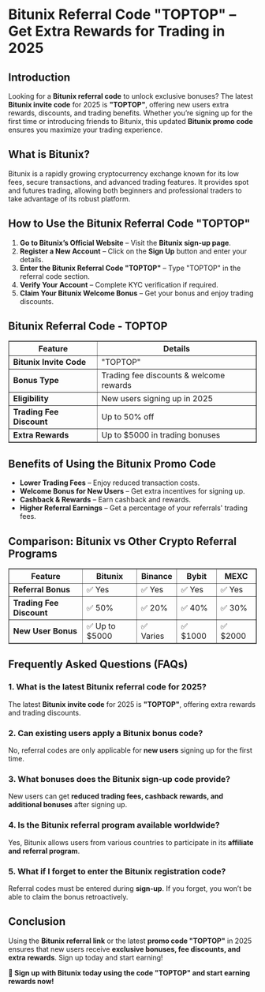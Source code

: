 <h1>Bitunix Referral Code "TOPTOP" – Get Extra Rewards for Trading in 2025</h1>

<h2>Introduction</h2>
<p>Looking for a <strong>Bitunix referral code</strong> to unlock exclusive bonuses? The latest <strong>Bitunix invite code</strong> for 2025 is <strong>"TOPTOP"</strong>, offering new users extra rewards, discounts, and trading benefits. Whether you’re signing up for the first time or introducing friends to Bitunix, this updated <strong>Bitunix promo code</strong> ensures you maximize your trading experience.</p>

<h2>What is Bitunix?</h2>
<p>Bitunix is a rapidly growing cryptocurrency exchange known for its low fees, secure transactions, and advanced trading features. It provides spot and futures trading, allowing both beginners and professional traders to take advantage of its robust platform.</p>

<h2>How to Use the Bitunix Referral Code "TOPTOP"</h2>
<ol>
        <li><strong>Go to Bitunix’s Official Website</strong> – Visit the <strong>Bitunix sign-up page</strong>.</li>
        <li><strong>Register a New Account</strong> – Click on the <strong>Sign Up</strong> button and enter your details.</li>
        <li><strong>Enter the Bitunix Referral Code "TOPTOP"</strong> – Type "TOPTOP" in the referral code section.</li>
        <li><strong>Verify Your Account</strong> – Complete KYC verification if required.</li>
        <li><strong>Claim Your Bitunix Welcome Bonus</strong> – Get your bonus and enjoy trading discounts.</li>
</ol>

<h2>Bitunix Referral Code - TOPTOP</h2>
<table border="1">
        <tr>
            <th>Feature</th>
            <th>Details</th>
        </tr>
        <tr>
            <td><strong>Bitunix Invite Code</strong></td>
            <td>"TOPTOP"</td>
        </tr>
        <tr>
            <td><strong>Bonus Type</strong></td>
            <td>Trading fee discounts & welcome rewards</td>
        </tr>
        <tr>
            <td><strong>Eligibility</strong></td>
            <td>New users signing up in 2025</td>
        </tr>
        <tr>
            <td><strong>Trading Fee Discount</strong></td>
            <td>Up to 50% off</td>
        </tr>
        <tr>
            <td><strong>Extra Rewards</strong></td>
            <td>Up to $5000 in trading bonuses</td>
        </tr>
</table>

<h2>Benefits of Using the Bitunix Promo Code</h2>
<ul>
        <li><strong>Lower Trading Fees</strong> – Enjoy reduced transaction costs.</li>
        <li><strong>Welcome Bonus for New Users</strong> – Get extra incentives for signing up.</li>
        <li><strong>Cashback & Rewards</strong> – Earn cashback and rewards.</li>
        <li><strong>Higher Referral Earnings</strong> – Get a percentage of your referrals' trading fees.</li>
</ul>

<h2>Comparison: Bitunix vs Other Crypto Referral Programs</h2>
<table border="1">
        <tr>
            <th>Feature</th>
            <th>Bitunix</th>
            <th>Binance</th>
            <th>Bybit</th>
            <th>MEXC</th>
        </tr>
        <tr>
            <td><strong>Referral Bonus</strong></td>
            <td>✅ Yes</td>
            <td>✅ Yes</td>
            <td>✅ Yes</td>
            <td>✅ Yes</td>
        </tr>
        <tr>
            <td><strong>Trading Fee Discount</strong></td>
            <td>✅ 50%</td>
            <td>✅ 20%</td>
            <td>✅ 40%</td>
            <td>✅ 30%</td>
        </tr>
        <tr>
            <td><strong>New User Bonus</strong></td>
            <td>✅ Up to $5000</td>
            <td>✅ Varies</td>
            <td>✅ $1000</td>
            <td>✅ $2000</td>
        </tr>
</table>

<h2>Frequently Asked Questions (FAQs)</h2>
<h3>1. What is the latest Bitunix referral code for 2025?</h3>
<p>The latest <strong>Bitunix invite code</strong> for 2025 is <strong>"TOPTOP"</strong>, offering extra rewards and trading discounts.</p>

<h3>2. Can existing users apply a Bitunix bonus code?</h3>
<p>No, referral codes are only applicable for <strong>new users</strong> signing up for the first time.</p>

<h3>3. What bonuses does the Bitunix sign-up code provide?</h3>
<p>New users can get <strong>reduced trading fees, cashback rewards, and additional bonuses</strong> after signing up.</p>

<h3>4. Is the Bitunix referral program available worldwide?</h3>
<p>Yes, Bitunix allows users from various countries to participate in its <strong>affiliate and referral program</strong>.</p>

<h3>5. What if I forget to enter the Bitunix registration code?</h3>
<p>Referral codes must be entered during <strong>sign-up</strong>. If you forget, you won’t be able to claim the bonus retroactively.</p>

<h2>Conclusion</h2>
<p>Using the <strong>Bitunix referral link</strong> or the latest <strong>promo code "TOPTOP"</strong> in 2025 ensures that new users receive <strong>exclusive bonuses, fee discounts, and extra rewards</strong>. Sign up today and start earning!</p>

<p><strong>🚀 Sign up with Bitunix today using the code "TOPTOP" and start earning rewards now!</strong></p>
</body>
</html>

